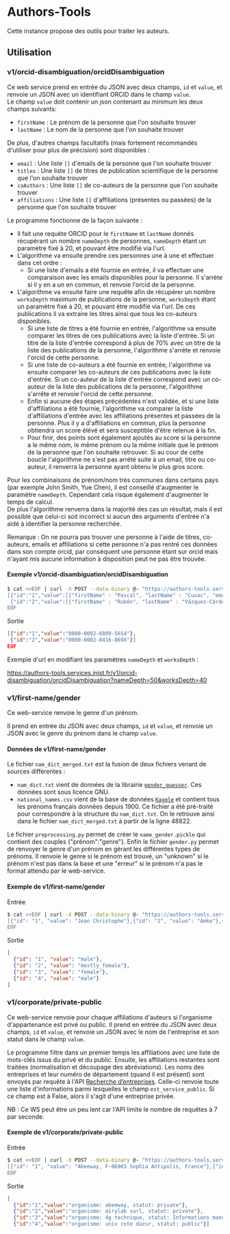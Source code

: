 # Authors-Tools

Cette instance propose des outils pour traiter les auteurs.

## Utilisation

### v1/orcid-disambiguation/orcidDisambiguation

Ce web service prend en entrée du JSON avec deux champs, `id` et `value`, et
renvoie un JSON avec un identifiant ORCID dans le champ `value`.  
Le champ `value` doit contenir un json contenant au minimum les deux champs
suivants:

- `firstName` : Le prénom de la personne que l'on souhaite trouver
- `lastName` : Le nom de la personne que l'on souhaite trouver

De plus, d'autres champs facultatifs (mais fortement recommandés d'utiliser pour
plus de précision) sont disponibles :

- `email` : Une liste `[]` d'emails de la personne que l'on souhaite trouver
- `titles` : Une liste `[]` de titres de publication scientifique de la personne
  que l'on souhaite trouver
- `coAuthors` : Une liste `[]` de co-auteurs de la personne que l'on souhaite
  trouver
- `affiliations` : Une liste `[]` d'affiliations (présentes ou passées) de la
  personne que l'on souhaite trouver

Le programme fonctionne de la façon suivante :

- Il fait une requète ORCID pour le `firstName` et `lastName` donnés récupérant
  un nombre `nameDepth` de personnes, `nameDepth` étant un paramètre fixé à 20,
  et pouvant être modifié via l'url.
- L'algorithme va ensuite prendre ces personnes une à une et effectuer dans cet
  ordre :
  - Si une liste d'emails a été fournie en entrée, il va effectuer une
    comparaison avec les emails disponibles pour la personne. Il s'arrète si il
    y en a un en commun, et renvoie l'orcid de la personne.
- L'algorithme va ensuite faire une requête afin de récupérer un nombre
  `worksDepth` maximum de publications de la personne, `worksDepth` étant un
  paramètre fixé à 20, et pouvant être modifié via l'url. De ces publications il
  va extraire les titres ainsi que tous les co-auteurs disponibles.
  - Si une liste de titres a été fournie en entrée, l'algorithme va ensuite
    comparer les titres de ces publications avec la liste d'entrée. Si un titre
    de la liste d'entrée correspond à plus de 70% avec un titre de la liste des
    publications de la personne, l'algorithme s'arrète et renvoie l'orcid de
    cette personne.
  - Si une liste de co-auteurs a été fournie en entrée, l'algorithme va ensuite
    comparer les co-auteurs de ces publications avec la liste d'entrée. Si un
    co-auteur de la liste d'entrée correspond avec un co-auteur de la liste des
    publications de la personne, l'algorithme s'arrête et renvoie l'orcid de
    cette personne.
  - Enfin si aucune des étapes précédentes n'est validée, et si une liste
    d'affiliations a été fournie, l'algorithme va comparer la liste
    d'affiliations d'entrée avec les affiliations présentes et passées de la
    personne. Plus il y a d'affiliations en commun, plus la personne obtiendra
    un score élévé et sera susceptible d'être retenue à la fin.
  - Pour finir, des points sont également ajoutés au score si la personne a le
    même nom, le même prénom ou la même initiale que le prénom de la personne
    que l'on souhaite retrouver. Si au cour de cette boucle l'algorithme ne
    s'est pas arrété suite à un email, titre ou co-auteur, il renverra la
    personne ayant obtenu le plus gros score.

Pour les combinaisons de prénom/nom très communes dans certains pays (par
exemple John Smith, Yue Chen), il est conseillé d'augmenter le paramètre
`nameDepth`. Cependant cela risque également d'augmenter le temps de calcul.  
De plus l'algorithme renverra dans la majorité des cas un résultat, mais il est
possible que celui-ci soit incorrect si aucun des arguments d'entrée n'a aidé à
identifier la personne recherchée.

Remarque : On ne pourra pas trouver une personne à l'aide de titres, co-auteurs,
emails et affiliations si cette personne n'a pas rentré ces données dans son
compte orcid, par conséquent une personne étant sur orcid mais n'ayant mis
aucune information à disposition peut ne pas être trouvée.

#### Exemple v1/orcid-disambiguation/orcidDisambiguation

```bash
$ cat <<EOF | curl -X POST --data-binary @- "https://authors-tools.services.inist.fr/v1/orcid-disambiguation/orcidDisambiguation"
[{"id":"1","value":[{"firstName" : "Pascal", "lastName" : "Cuxac", "email" : ["blabla@blabla.fr","pascal.cuxac@inist.fr"]}]},
 {"id":"2","value":[{"firstName" : "Rubén", "lastName" : "Vázquez-Cárdenas", "coAuthors" : ["Juan pablo Martínez-Pastor"]}]}]
EOF
```

Sortie

```json
[{"id":"1","value":"0000-0002-6809-5654"},
 {"id":"2","value":"0000-0002-8416-869X"}]
EOF
```

Exemple d'url en modifiant les paramètres `nameDepth` et `worksDepth` :

<https://authors-tools.services.inist.fr/v1/orcid-disambiguation/orcidDisambiguation?nameDepth=50&worksDepth=40>

### v1/first-name/gender

Ce web-service renvoie le genre d'un prénom.

Il prend en entrée du JSON avec deux champs, `id` et `value`, et renvoie un JSON avec le genre du prénom dans le champ `value`.

#### Données de v1/first-name/gender

Le fichier `nam_dict_merged.txt` est la fusion de deux fichiers venant de sources différentes :

- `nam_dict.txt` vient de données de la librairie [`gender_guesser`](<https://github.com/lead-ratings/gender-guesser/tree/master/gender_guesser/data>). Ces données sont sous licence GNU.
- `national_names.csv` vient de la base de données [`Kaggle`](https://www.kaggle.com/datasets/haezer/french-baby-names?select=national_names.csv) et contient tous les prénoms français données depuis 1900. Ce fichier a été pré-traité pour correspondre à la structure du `nam_dict.txt`. On le retrouve ainsi dans le fichier `nam_dict_merged.txt` à partir de la ligne 48822.

Le fichier `preprocessing.py` permet de créer le `name_gender.pickle` qui contient des couples {"prénom":"genre"}.
Enfin le fichier `gender.py` permet de renvoyer le genre d'un prénom en gérant les différentes types de prénoms. Il renvoie le genre si le prénom est trouvé, un "unknown" si le prénom n'est pas dans la base et une "erreur" si le prénom n'a pas le format attendu par le web-service.

#### Exemple de v1/first-name/gender

Entrée

```bash
$ cat <<EOF | curl -X POST --data-binary @- "https://authors-tools.services.inist.fr/v1/first-name/gender"
[{"id": "1", "value": "Jean Christophe"},{"id": "2", "value": "Amke"},{"id": "3", "value": "Seong-Eun"},{"id": "4", "value": "James A."}]
EOF
```

Sortie

```json
[
  {"id": "1", "value": "male"},
  {"id": "2", "value": "mostly_female"},
  {"id": "3", "value": "female"},
  {"id": "4", "value": "male"}
]
```

### v1/corporate/private-public

Ce web-service renvoie pour chaque affiliations d'auteurs si l'organisme d'appartenance est privé ou public.
Il prend en entrée du JSON avec deux champs, `id` et `value`, et renvoie un JSON avec le nom de l'entreprise et son statut dans le champ `value`.

Le programme filtre dans un premier temps les affiliations avec une liste de mots-clés issus du privé et du public. Ensuite, les affiliations restantes sont traitées (normalisation et découpage des abréviations). Les noms des entreprises et leur numéro de département (quand il est présent) sont envoyés par requête à l'API  [Recherche d’entreprises](<https://api.gouv.fr/documentation/api-recherche-entreprises>). Celle-ci renvoie toute une liste d'informations parmi lesquelles le champ `est_service_public`. Si ce champ est à False, alors il s'agit d'une entreprise privée.

NB : Ce WS peut être un peu lent car l'API limite le nombre de requêtes à 7 par seconde.

#### Exemple de v1/corporate/private-public

Entrée

```bash
$ cat <<EOF | curl -X POST --data-binary @- "https://authors-tools.services.inist.fr/v1/corporate/private-public"
[{"id": "1", "value": "Abeeway, F-06903 Sophia Antipolis, France"},{"id": "2", "value": "AiryLab SARL, 34 Rue Jean Baptiste Malon, F-04800 Greoux Les Bains, France"},{"id": "3", "value": "4G TECHNOL, F-06370 Mouans Sartoux, France"},{"id": "4", "value": "Univ Cote dAzur, INRIA, Ansys, Nice, France"}]
EOF
```

Sortie

```json
[
  {"id":"1","value":"organisme: abeeway, statut: private"},
  {"id":"2","value":"organisme: airylab sarl, statut: private"},
  {"id":"3","value":"organisme: 4g technique, statut: Informations manquantes"},
  {"id":"4","value":"organisme: univ cote dazur, statut: public"}]
```
